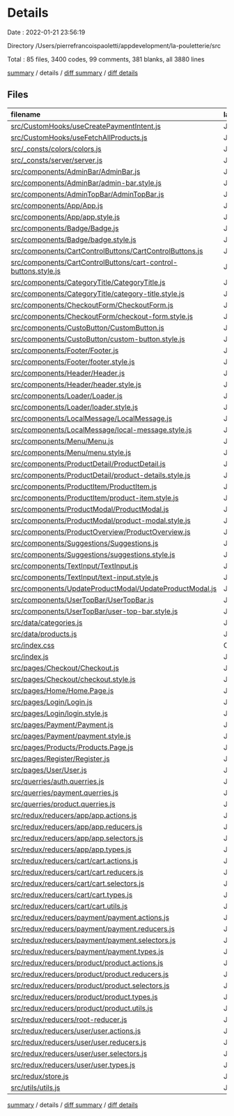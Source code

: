 # Details

Date : 2022-01-21 23:56:19

Directory /Users/pierrefrancoispaoletti/appdevelopment/la-pouletterie/src

Total : 85 files,  3400 codes, 99 comments, 381 blanks, all 3880 lines

[summary](results.md) / details / [diff summary](diff.md) / [diff details](diff-details.md)

## Files
| filename | language | code | comment | blank | total |
| :--- | :--- | ---: | ---: | ---: | ---: |
| [src/CustomHooks/useCreatePaymentIntent.js](/src/CustomHooks/useCreatePaymentIntent.js) | JavaScript | 16 | 0 | 3 | 19 |
| [src/CustomHooks/useFetchAllProducts.js](/src/CustomHooks/useFetchAllProducts.js) | JavaScript | 11 | 0 | 2 | 13 |
| [src/_consts/colors/colors.js](/src/_consts/colors/colors.js) | JavaScript | 7 | 0 | 1 | 8 |
| [src/_consts/server/server.js](/src/_consts/server/server.js) | JavaScript | 6 | 0 | 1 | 7 |
| [src/components/AdminBar/AdminBar.js](/src/components/AdminBar/AdminBar.js) | JavaScript | 62 | 0 | 4 | 66 |
| [src/components/AdminBar/admin-bar.style.js](/src/components/AdminBar/admin-bar.style.js) | JavaScript | 7 | 0 | 2 | 9 |
| [src/components/AdminTopBar/AdminTopBar.js](/src/components/AdminTopBar/AdminTopBar.js) | JavaScript | 43 | 0 | 4 | 47 |
| [src/components/App/App.js](/src/components/App/App.js) | JavaScript | 64 | 0 | 3 | 67 |
| [src/components/App/app.style.js](/src/components/App/app.style.js) | JavaScript | 2 | 0 | 2 | 4 |
| [src/components/Badge/Badge.js](/src/components/Badge/Badge.js) | JavaScript | 6 | 0 | 3 | 9 |
| [src/components/Badge/badge.style.js](/src/components/Badge/badge.style.js) | JavaScript | 13 | 0 | 2 | 15 |
| [src/components/CartControlButtons/CartControlButtons.js](/src/components/CartControlButtons/CartControlButtons.js) | JavaScript | 56 | 6 | 8 | 70 |
| [src/components/CartControlButtons/cart-control-buttons.style.js](/src/components/CartControlButtons/cart-control-buttons.style.js) | JavaScript | 10 | 0 | 2 | 12 |
| [src/components/CategoryTitle/CategoryTitle.js](/src/components/CategoryTitle/CategoryTitle.js) | JavaScript | 6 | 0 | 3 | 9 |
| [src/components/CategoryTitle/category-title.style.js](/src/components/CategoryTitle/category-title.style.js) | JavaScript | 6 | 0 | 2 | 8 |
| [src/components/CheckoutForm/CheckoutForm.js](/src/components/CheckoutForm/CheckoutForm.js) | JavaScript | 111 | 2 | 6 | 119 |
| [src/components/CheckoutForm/checkout-form.style.js](/src/components/CheckoutForm/checkout-form.style.js) | JavaScript | 106 | 2 | 12 | 120 |
| [src/components/CustoButton/CustomButton.js](/src/components/CustoButton/CustomButton.js) | JavaScript | 13 | 0 | 3 | 16 |
| [src/components/CustoButton/custom-button.style.js](/src/components/CustoButton/custom-button.style.js) | JavaScript | 122 | 0 | 6 | 128 |
| [src/components/Footer/Footer.js](/src/components/Footer/Footer.js) | JavaScript | 0 | 0 | 1 | 1 |
| [src/components/Footer/footer.style.js](/src/components/Footer/footer.style.js) | JavaScript | 0 | 0 | 1 | 1 |
| [src/components/Header/Header.js](/src/components/Header/Header.js) | JavaScript | 93 | 7 | 11 | 111 |
| [src/components/Header/header.style.js](/src/components/Header/header.style.js) | JavaScript | 31 | 8 | 6 | 45 |
| [src/components/Loader/Loader.js](/src/components/Loader/Loader.js) | JavaScript | 15 | 0 | 3 | 18 |
| [src/components/Loader/loader.style.js](/src/components/Loader/loader.style.js) | JavaScript | 108 | 4 | 14 | 126 |
| [src/components/LocalMessage/LocalMessage.js](/src/components/LocalMessage/LocalMessage.js) | JavaScript | 34 | 0 | 4 | 38 |
| [src/components/LocalMessage/local-message.style.js](/src/components/LocalMessage/local-message.style.js) | JavaScript | 58 | 0 | 4 | 62 |
| [src/components/Menu/Menu.js](/src/components/Menu/Menu.js) | JavaScript | 38 | 6 | 9 | 53 |
| [src/components/Menu/menu.style.js](/src/components/Menu/menu.style.js) | JavaScript | 53 | 0 | 5 | 58 |
| [src/components/ProductDetail/ProductDetail.js](/src/components/ProductDetail/ProductDetail.js) | JavaScript | 49 | 5 | 9 | 63 |
| [src/components/ProductDetail/product-details.style.js](/src/components/ProductDetail/product-details.style.js) | JavaScript | 34 | 0 | 2 | 36 |
| [src/components/ProductItem/ProductItem.js](/src/components/ProductItem/ProductItem.js) | JavaScript | 37 | 0 | 3 | 40 |
| [src/components/ProductItem/product-item.style.js](/src/components/ProductItem/product-item.style.js) | JavaScript | 42 | 0 | 6 | 48 |
| [src/components/ProductModal/ProductModal.js](/src/components/ProductModal/ProductModal.js) | JavaScript | 177 | 27 | 15 | 219 |
| [src/components/ProductModal/product-modal.style.js](/src/components/ProductModal/product-modal.style.js) | JavaScript | 47 | 0 | 5 | 52 |
| [src/components/ProductOverview/ProductOverview.js](/src/components/ProductOverview/ProductOverview.js) | JavaScript | 34 | 0 | 3 | 37 |
| [src/components/Suggestions/Suggestions.js](/src/components/Suggestions/Suggestions.js) | JavaScript | 38 | 4 | 8 | 50 |
| [src/components/Suggestions/suggestions.style.js](/src/components/Suggestions/suggestions.style.js) | JavaScript | 28 | 0 | 4 | 32 |
| [src/components/TextInput/TextInput.js](/src/components/TextInput/TextInput.js) | JavaScript | 23 | 0 | 3 | 26 |
| [src/components/TextInput/text-input.style.js](/src/components/TextInput/text-input.style.js) | JavaScript | 62 | 0 | 11 | 73 |
| [src/components/UpdateProductModal/UpdateProductModal.js](/src/components/UpdateProductModal/UpdateProductModal.js) | JavaScript | 207 | 20 | 13 | 240 |
| [src/components/UserTopBar/UserTopBar.js](/src/components/UserTopBar/UserTopBar.js) | JavaScript | 28 | 0 | 4 | 32 |
| [src/components/UserTopBar/user-top-bar.style.js](/src/components/UserTopBar/user-top-bar.style.js) | JavaScript | 53 | 0 | 4 | 57 |
| [src/data/categories.js](/src/data/categories.js) | JavaScript | 30 | 0 | 1 | 31 |
| [src/data/products.js](/src/data/products.js) | JavaScript | 47 | 0 | 1 | 48 |
| [src/index.css](/src/index.css) | CSS | 15 | 0 | 3 | 18 |
| [src/index.js](/src/index.js) | JavaScript | 18 | 0 | 2 | 20 |
| [src/pages/Checkout/Checkout.js](/src/pages/Checkout/Checkout.js) | JavaScript | 49 | 0 | 3 | 52 |
| [src/pages/Checkout/checkout.style.js](/src/pages/Checkout/checkout.style.js) | JavaScript | 25 | 0 | 4 | 29 |
| [src/pages/Home/Home.Page.js](/src/pages/Home/Home.Page.js) | JavaScript | 39 | 0 | 3 | 42 |
| [src/pages/Login/Login.js](/src/pages/Login/Login.js) | JavaScript | 55 | 0 | 6 | 61 |
| [src/pages/Login/login.style.js](/src/pages/Login/login.style.js) | JavaScript | 18 | 0 | 3 | 21 |
| [src/pages/Payment/Payment.js](/src/pages/Payment/Payment.js) | JavaScript | 32 | 0 | 5 | 37 |
| [src/pages/Payment/payment.style.js](/src/pages/Payment/payment.style.js) | JavaScript | 6 | 0 | 2 | 8 |
| [src/pages/Products/Products.Page.js](/src/pages/Products/Products.Page.js) | JavaScript | 47 | 0 | 3 | 50 |
| [src/pages/Register/Register.js](/src/pages/Register/Register.js) | JavaScript | 134 | 6 | 11 | 151 |
| [src/pages/User/User.js](/src/pages/User/User.js) | JavaScript | 143 | 0 | 9 | 152 |
| [src/querries/auth.querries.js](/src/querries/auth.querries.js) | JavaScript | 173 | 0 | 9 | 182 |
| [src/querries/payment.querries.js](/src/querries/payment.querries.js) | JavaScript | 43 | 0 | 3 | 46 |
| [src/querries/product.querries.js](/src/querries/product.querries.js) | JavaScript | 138 | 0 | 8 | 146 |
| [src/redux/reducers/app/app.actions.js](/src/redux/reducers/app/app.actions.js) | JavaScript | 17 | 0 | 6 | 23 |
| [src/redux/reducers/app/app.reducers.js](/src/redux/reducers/app/app.reducers.js) | JavaScript | 42 | 0 | 3 | 45 |
| [src/redux/reducers/app/app.selectors.js](/src/redux/reducers/app/app.selectors.js) | JavaScript | 19 | 0 | 7 | 26 |
| [src/redux/reducers/app/app.types.js](/src/redux/reducers/app/app.types.js) | JavaScript | 7 | 0 | 1 | 8 |
| [src/redux/reducers/cart/cart.actions.js](/src/redux/reducers/cart/cart.actions.js) | JavaScript | 16 | 0 | 5 | 21 |
| [src/redux/reducers/cart/cart.reducers.js](/src/redux/reducers/cart/cart.reducers.js) | JavaScript | 35 | 0 | 2 | 37 |
| [src/redux/reducers/cart/cart.selectors.js](/src/redux/reducers/cart/cart.selectors.js) | JavaScript | 10 | 0 | 5 | 15 |
| [src/redux/reducers/cart/cart.types.js](/src/redux/reducers/cart/cart.types.js) | JavaScript | 6 | 0 | 1 | 7 |
| [src/redux/reducers/cart/cart.utils.js](/src/redux/reducers/cart/cart.utils.js) | JavaScript | 46 | 1 | 7 | 54 |
| [src/redux/reducers/payment/payment.actions.js](/src/redux/reducers/payment/payment.actions.js) | JavaScript | 5 | 0 | 2 | 7 |
| [src/redux/reducers/payment/payment.reducers.js](/src/redux/reducers/payment/payment.reducers.js) | JavaScript | 15 | 0 | 3 | 18 |
| [src/redux/reducers/payment/payment.selectors.js](/src/redux/reducers/payment/payment.selectors.js) | JavaScript | 6 | 0 | 3 | 9 |
| [src/redux/reducers/payment/payment.types.js](/src/redux/reducers/payment/payment.types.js) | JavaScript | 3 | 0 | 1 | 4 |
| [src/redux/reducers/product/product.actions.js](/src/redux/reducers/product/product.actions.js) | JavaScript | 25 | 0 | 7 | 32 |
| [src/redux/reducers/product/product.reducers.js](/src/redux/reducers/product/product.reducers.js) | JavaScript | 41 | 0 | 2 | 43 |
| [src/redux/reducers/product/product.selectors.js](/src/redux/reducers/product/product.selectors.js) | JavaScript | 33 | 1 | 7 | 41 |
| [src/redux/reducers/product/product.types.js](/src/redux/reducers/product/product.types.js) | JavaScript | 8 | 0 | 1 | 9 |
| [src/redux/reducers/product/product.utils.js](/src/redux/reducers/product/product.utils.js) | JavaScript | 14 | 0 | 3 | 17 |
| [src/redux/reducers/root-reducer.js](/src/redux/reducers/root-reducer.js) | JavaScript | 21 | 0 | 5 | 26 |
| [src/redux/reducers/user/user.actions.js](/src/redux/reducers/user/user.actions.js) | JavaScript | 8 | 0 | 3 | 11 |
| [src/redux/reducers/user/user.reducers.js](/src/redux/reducers/user/user.reducers.js) | JavaScript | 20 | 0 | 3 | 23 |
| [src/redux/reducers/user/user.selectors.js](/src/redux/reducers/user/user.selectors.js) | JavaScript | 17 | 0 | 4 | 21 |
| [src/redux/reducers/user/user.types.js](/src/redux/reducers/user/user.types.js) | JavaScript | 4 | 0 | 1 | 5 |
| [src/redux/store.js](/src/redux/store.js) | JavaScript | 11 | 0 | 5 | 16 |
| [src/utils/utils.js](/src/utils/utils.js) | JavaScript | 3 | 0 | 1 | 4 |

[summary](results.md) / details / [diff summary](diff.md) / [diff details](diff-details.md)